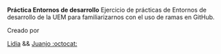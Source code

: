 **Práctica Entornos de desarrollo** 
Ejercicio de prácticas de Entornos de desarrollo de la UEM para familiarizarnos con el uso de ramas en GitHub.

Creado por 

[Lidia](https://github.com/ArandaLidia) && [Juanjo :octocat: ](https://github.com/JuanjoAJ)
